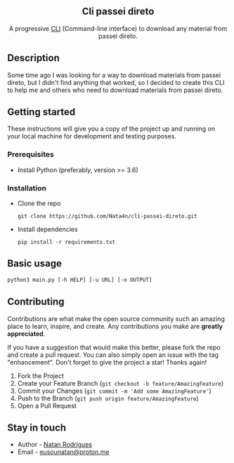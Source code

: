 <h2 align="center">
  Cli passei direto
</h2>

<p align="center">A progressive <a href="http://nodejs.org" target="_blank">CLI</a> (Command-line interface) to download any material from passei direto.</p>
<p align="center">

## Description
Some time ago I was looking for a way to download materials from passei direto, but I didn't find anything that worked, so I decided to create this CLI to help me and others who need to download materials from passei direto.

## Getting started

These instructions will give you a copy of the project up and running on your local machine for development and testing purposes.

### Prerequisites

* Install Python (preferably, version >= 3.6)

### Installation

* Clone the repo
    ```
    git clone https://github.com/Nata4n/cli-passei-direto.git
    ```

* Install dependencies

    ```
    pip install -r requirements.txt
    ```

## Basic usage

```bash
python3 main.py [-h HELP] [-u URL] [-o OUTPUT]
```

## Contributing

Contributions are what make the open source community such an amazing place to learn, inspire, and create. Any contributions you make are **greatly appreciated**.

If you have a suggestion that would make this better, please fork the repo and create a pull request. You can also simply open an issue with the tag "enhancement".
Don't forget to give the project a star! Thanks again!

1. Fork the Project
2. Create your Feature Branch (`git checkout -b feature/AmazingFeature`)
3. Commit your Changes (`git commit -m 'Add some AmazingFeature'`)
4. Push to the Branch (`git push origin feature/AmazingFeature`)
5. Open a Pull Request


## Stay in touch

* Author - [Natan Rodrigues](https://github.com/Nata4n)
* Email - [eusounatan@proton.me](mailto:eusounatan@proton.me)
